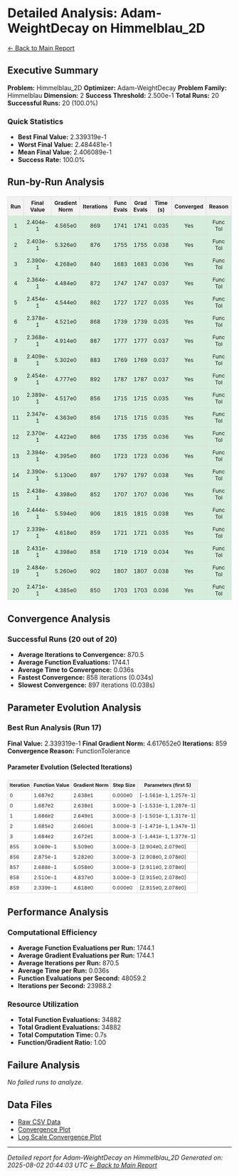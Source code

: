# Detailed Analysis: Adam-WeightDecay on Himmelblau_2D
[← Back to Main Report](benchmark_report.md)
## Executive Summary
**Problem:** Himmelblau_2D
**Optimizer:** Adam-WeightDecay
**Problem Family:** Himmelblau
**Dimension:** 2
**Success Threshold:** 2.500e-1
**Total Runs:** 20
**Successful Runs:** 20 (100.0%)

### Quick Statistics
* **Best Final Value:** 2.339319e-1
* **Worst Final Value:** 2.484481e-1
* **Mean Final Value:** 2.406089e-1
* **Success Rate:** 100.0%


## Run-by-Run Analysis
<table style="border-collapse: collapse; width: 100%; margin: 20px 0; font-size: 12px;">
<tr style="background-color: #f2f2f2;">
<th style="border: 1px solid #ddd; padding: 6px; text-align: center;">Run</th>
<th style="border: 1px solid #ddd; padding: 6px; text-align: center;">Final Value</th>
<th style="border: 1px solid #ddd; padding: 6px; text-align: center;">Gradient Norm</th>
<th style="border: 1px solid #ddd; padding: 6px; text-align: center;">Iterations</th>
<th style="border: 1px solid #ddd; padding: 6px; text-align: center;">Func Evals</th>
<th style="border: 1px solid #ddd; padding: 6px; text-align: center;">Grad Evals</th>
<th style="border: 1px solid #ddd; padding: 6px; text-align: center;">Time (s)</th>
<th style="border: 1px solid #ddd; padding: 6px; text-align: center;">Converged</th>
<th style="border: 1px solid #ddd; padding: 6px; text-align: center;">Reason</th>
</tr>
<tr style="background-color: #d4edda;">
<td style="border: 1px solid #ddd; padding: 6px; text-align: center;">1</td>
<td style="border: 1px solid #ddd; padding: 6px; text-align: center;">2.404e-1</td>
<td style="border: 1px solid #ddd; padding: 6px; text-align: center;">4.565e0</td>
<td style="border: 1px solid #ddd; padding: 6px; text-align: center;">869</td>
<td style="border: 1px solid #ddd; padding: 6px; text-align: center;">1741</td>
<td style="border: 1px solid #ddd; padding: 6px; text-align: center;">1741</td>
<td style="border: 1px solid #ddd; padding: 6px; text-align: center;">0.035</td>
<td style="border: 1px solid #ddd; padding: 6px; text-align: center;">Yes</td>
<td style="border: 1px solid #ddd; padding: 6px; text-align: center;">Func Tol</td>
</tr>
<tr style="background-color: #d4edda;">
<td style="border: 1px solid #ddd; padding: 6px; text-align: center;">2</td>
<td style="border: 1px solid #ddd; padding: 6px; text-align: center;">2.403e-1</td>
<td style="border: 1px solid #ddd; padding: 6px; text-align: center;">5.326e0</td>
<td style="border: 1px solid #ddd; padding: 6px; text-align: center;">876</td>
<td style="border: 1px solid #ddd; padding: 6px; text-align: center;">1755</td>
<td style="border: 1px solid #ddd; padding: 6px; text-align: center;">1755</td>
<td style="border: 1px solid #ddd; padding: 6px; text-align: center;">0.038</td>
<td style="border: 1px solid #ddd; padding: 6px; text-align: center;">Yes</td>
<td style="border: 1px solid #ddd; padding: 6px; text-align: center;">Func Tol</td>
</tr>
<tr style="background-color: #d4edda;">
<td style="border: 1px solid #ddd; padding: 6px; text-align: center;">3</td>
<td style="border: 1px solid #ddd; padding: 6px; text-align: center;">2.390e-1</td>
<td style="border: 1px solid #ddd; padding: 6px; text-align: center;">4.268e0</td>
<td style="border: 1px solid #ddd; padding: 6px; text-align: center;">840</td>
<td style="border: 1px solid #ddd; padding: 6px; text-align: center;">1683</td>
<td style="border: 1px solid #ddd; padding: 6px; text-align: center;">1683</td>
<td style="border: 1px solid #ddd; padding: 6px; text-align: center;">0.036</td>
<td style="border: 1px solid #ddd; padding: 6px; text-align: center;">Yes</td>
<td style="border: 1px solid #ddd; padding: 6px; text-align: center;">Func Tol</td>
</tr>
<tr style="background-color: #d4edda;">
<td style="border: 1px solid #ddd; padding: 6px; text-align: center;">4</td>
<td style="border: 1px solid #ddd; padding: 6px; text-align: center;">2.364e-1</td>
<td style="border: 1px solid #ddd; padding: 6px; text-align: center;">4.484e0</td>
<td style="border: 1px solid #ddd; padding: 6px; text-align: center;">872</td>
<td style="border: 1px solid #ddd; padding: 6px; text-align: center;">1747</td>
<td style="border: 1px solid #ddd; padding: 6px; text-align: center;">1747</td>
<td style="border: 1px solid #ddd; padding: 6px; text-align: center;">0.037</td>
<td style="border: 1px solid #ddd; padding: 6px; text-align: center;">Yes</td>
<td style="border: 1px solid #ddd; padding: 6px; text-align: center;">Func Tol</td>
</tr>
<tr style="background-color: #d4edda;">
<td style="border: 1px solid #ddd; padding: 6px; text-align: center;">5</td>
<td style="border: 1px solid #ddd; padding: 6px; text-align: center;">2.454e-1</td>
<td style="border: 1px solid #ddd; padding: 6px; text-align: center;">4.544e0</td>
<td style="border: 1px solid #ddd; padding: 6px; text-align: center;">862</td>
<td style="border: 1px solid #ddd; padding: 6px; text-align: center;">1727</td>
<td style="border: 1px solid #ddd; padding: 6px; text-align: center;">1727</td>
<td style="border: 1px solid #ddd; padding: 6px; text-align: center;">0.035</td>
<td style="border: 1px solid #ddd; padding: 6px; text-align: center;">Yes</td>
<td style="border: 1px solid #ddd; padding: 6px; text-align: center;">Func Tol</td>
</tr>
<tr style="background-color: #d4edda;">
<td style="border: 1px solid #ddd; padding: 6px; text-align: center;">6</td>
<td style="border: 1px solid #ddd; padding: 6px; text-align: center;">2.378e-1</td>
<td style="border: 1px solid #ddd; padding: 6px; text-align: center;">4.521e0</td>
<td style="border: 1px solid #ddd; padding: 6px; text-align: center;">868</td>
<td style="border: 1px solid #ddd; padding: 6px; text-align: center;">1739</td>
<td style="border: 1px solid #ddd; padding: 6px; text-align: center;">1739</td>
<td style="border: 1px solid #ddd; padding: 6px; text-align: center;">0.035</td>
<td style="border: 1px solid #ddd; padding: 6px; text-align: center;">Yes</td>
<td style="border: 1px solid #ddd; padding: 6px; text-align: center;">Func Tol</td>
</tr>
<tr style="background-color: #d4edda;">
<td style="border: 1px solid #ddd; padding: 6px; text-align: center;">7</td>
<td style="border: 1px solid #ddd; padding: 6px; text-align: center;">2.368e-1</td>
<td style="border: 1px solid #ddd; padding: 6px; text-align: center;">4.914e0</td>
<td style="border: 1px solid #ddd; padding: 6px; text-align: center;">887</td>
<td style="border: 1px solid #ddd; padding: 6px; text-align: center;">1777</td>
<td style="border: 1px solid #ddd; padding: 6px; text-align: center;">1777</td>
<td style="border: 1px solid #ddd; padding: 6px; text-align: center;">0.037</td>
<td style="border: 1px solid #ddd; padding: 6px; text-align: center;">Yes</td>
<td style="border: 1px solid #ddd; padding: 6px; text-align: center;">Func Tol</td>
</tr>
<tr style="background-color: #d4edda;">
<td style="border: 1px solid #ddd; padding: 6px; text-align: center;">8</td>
<td style="border: 1px solid #ddd; padding: 6px; text-align: center;">2.409e-1</td>
<td style="border: 1px solid #ddd; padding: 6px; text-align: center;">5.302e0</td>
<td style="border: 1px solid #ddd; padding: 6px; text-align: center;">883</td>
<td style="border: 1px solid #ddd; padding: 6px; text-align: center;">1769</td>
<td style="border: 1px solid #ddd; padding: 6px; text-align: center;">1769</td>
<td style="border: 1px solid #ddd; padding: 6px; text-align: center;">0.037</td>
<td style="border: 1px solid #ddd; padding: 6px; text-align: center;">Yes</td>
<td style="border: 1px solid #ddd; padding: 6px; text-align: center;">Func Tol</td>
</tr>
<tr style="background-color: #d4edda;">
<td style="border: 1px solid #ddd; padding: 6px; text-align: center;">9</td>
<td style="border: 1px solid #ddd; padding: 6px; text-align: center;">2.454e-1</td>
<td style="border: 1px solid #ddd; padding: 6px; text-align: center;">4.777e0</td>
<td style="border: 1px solid #ddd; padding: 6px; text-align: center;">892</td>
<td style="border: 1px solid #ddd; padding: 6px; text-align: center;">1787</td>
<td style="border: 1px solid #ddd; padding: 6px; text-align: center;">1787</td>
<td style="border: 1px solid #ddd; padding: 6px; text-align: center;">0.037</td>
<td style="border: 1px solid #ddd; padding: 6px; text-align: center;">Yes</td>
<td style="border: 1px solid #ddd; padding: 6px; text-align: center;">Func Tol</td>
</tr>
<tr style="background-color: #d4edda;">
<td style="border: 1px solid #ddd; padding: 6px; text-align: center;">10</td>
<td style="border: 1px solid #ddd; padding: 6px; text-align: center;">2.389e-1</td>
<td style="border: 1px solid #ddd; padding: 6px; text-align: center;">4.517e0</td>
<td style="border: 1px solid #ddd; padding: 6px; text-align: center;">856</td>
<td style="border: 1px solid #ddd; padding: 6px; text-align: center;">1715</td>
<td style="border: 1px solid #ddd; padding: 6px; text-align: center;">1715</td>
<td style="border: 1px solid #ddd; padding: 6px; text-align: center;">0.035</td>
<td style="border: 1px solid #ddd; padding: 6px; text-align: center;">Yes</td>
<td style="border: 1px solid #ddd; padding: 6px; text-align: center;">Func Tol</td>
</tr>
<tr style="background-color: #d4edda;">
<td style="border: 1px solid #ddd; padding: 6px; text-align: center;">11</td>
<td style="border: 1px solid #ddd; padding: 6px; text-align: center;">2.347e-1</td>
<td style="border: 1px solid #ddd; padding: 6px; text-align: center;">4.363e0</td>
<td style="border: 1px solid #ddd; padding: 6px; text-align: center;">856</td>
<td style="border: 1px solid #ddd; padding: 6px; text-align: center;">1715</td>
<td style="border: 1px solid #ddd; padding: 6px; text-align: center;">1715</td>
<td style="border: 1px solid #ddd; padding: 6px; text-align: center;">0.035</td>
<td style="border: 1px solid #ddd; padding: 6px; text-align: center;">Yes</td>
<td style="border: 1px solid #ddd; padding: 6px; text-align: center;">Func Tol</td>
</tr>
<tr style="background-color: #d4edda;">
<td style="border: 1px solid #ddd; padding: 6px; text-align: center;">12</td>
<td style="border: 1px solid #ddd; padding: 6px; text-align: center;">2.370e-1</td>
<td style="border: 1px solid #ddd; padding: 6px; text-align: center;">4.422e0</td>
<td style="border: 1px solid #ddd; padding: 6px; text-align: center;">866</td>
<td style="border: 1px solid #ddd; padding: 6px; text-align: center;">1735</td>
<td style="border: 1px solid #ddd; padding: 6px; text-align: center;">1735</td>
<td style="border: 1px solid #ddd; padding: 6px; text-align: center;">0.036</td>
<td style="border: 1px solid #ddd; padding: 6px; text-align: center;">Yes</td>
<td style="border: 1px solid #ddd; padding: 6px; text-align: center;">Func Tol</td>
</tr>
<tr style="background-color: #d4edda;">
<td style="border: 1px solid #ddd; padding: 6px; text-align: center;">13</td>
<td style="border: 1px solid #ddd; padding: 6px; text-align: center;">2.394e-1</td>
<td style="border: 1px solid #ddd; padding: 6px; text-align: center;">4.395e0</td>
<td style="border: 1px solid #ddd; padding: 6px; text-align: center;">860</td>
<td style="border: 1px solid #ddd; padding: 6px; text-align: center;">1723</td>
<td style="border: 1px solid #ddd; padding: 6px; text-align: center;">1723</td>
<td style="border: 1px solid #ddd; padding: 6px; text-align: center;">0.036</td>
<td style="border: 1px solid #ddd; padding: 6px; text-align: center;">Yes</td>
<td style="border: 1px solid #ddd; padding: 6px; text-align: center;">Func Tol</td>
</tr>
<tr style="background-color: #d4edda;">
<td style="border: 1px solid #ddd; padding: 6px; text-align: center;">14</td>
<td style="border: 1px solid #ddd; padding: 6px; text-align: center;">2.390e-1</td>
<td style="border: 1px solid #ddd; padding: 6px; text-align: center;">5.130e0</td>
<td style="border: 1px solid #ddd; padding: 6px; text-align: center;">897</td>
<td style="border: 1px solid #ddd; padding: 6px; text-align: center;">1797</td>
<td style="border: 1px solid #ddd; padding: 6px; text-align: center;">1797</td>
<td style="border: 1px solid #ddd; padding: 6px; text-align: center;">0.038</td>
<td style="border: 1px solid #ddd; padding: 6px; text-align: center;">Yes</td>
<td style="border: 1px solid #ddd; padding: 6px; text-align: center;">Func Tol</td>
</tr>
<tr style="background-color: #d4edda;">
<td style="border: 1px solid #ddd; padding: 6px; text-align: center;">15</td>
<td style="border: 1px solid #ddd; padding: 6px; text-align: center;">2.438e-1</td>
<td style="border: 1px solid #ddd; padding: 6px; text-align: center;">4.398e0</td>
<td style="border: 1px solid #ddd; padding: 6px; text-align: center;">852</td>
<td style="border: 1px solid #ddd; padding: 6px; text-align: center;">1707</td>
<td style="border: 1px solid #ddd; padding: 6px; text-align: center;">1707</td>
<td style="border: 1px solid #ddd; padding: 6px; text-align: center;">0.036</td>
<td style="border: 1px solid #ddd; padding: 6px; text-align: center;">Yes</td>
<td style="border: 1px solid #ddd; padding: 6px; text-align: center;">Func Tol</td>
</tr>
<tr style="background-color: #d4edda;">
<td style="border: 1px solid #ddd; padding: 6px; text-align: center;">16</td>
<td style="border: 1px solid #ddd; padding: 6px; text-align: center;">2.444e-1</td>
<td style="border: 1px solid #ddd; padding: 6px; text-align: center;">5.594e0</td>
<td style="border: 1px solid #ddd; padding: 6px; text-align: center;">906</td>
<td style="border: 1px solid #ddd; padding: 6px; text-align: center;">1815</td>
<td style="border: 1px solid #ddd; padding: 6px; text-align: center;">1815</td>
<td style="border: 1px solid #ddd; padding: 6px; text-align: center;">0.038</td>
<td style="border: 1px solid #ddd; padding: 6px; text-align: center;">Yes</td>
<td style="border: 1px solid #ddd; padding: 6px; text-align: center;">Func Tol</td>
</tr>
<tr style="background-color: #d4edda;">
<td style="border: 1px solid #ddd; padding: 6px; text-align: center;">17</td>
<td style="border: 1px solid #ddd; padding: 6px; text-align: center;">2.339e-1</td>
<td style="border: 1px solid #ddd; padding: 6px; text-align: center;">4.618e0</td>
<td style="border: 1px solid #ddd; padding: 6px; text-align: center;">859</td>
<td style="border: 1px solid #ddd; padding: 6px; text-align: center;">1721</td>
<td style="border: 1px solid #ddd; padding: 6px; text-align: center;">1721</td>
<td style="border: 1px solid #ddd; padding: 6px; text-align: center;">0.035</td>
<td style="border: 1px solid #ddd; padding: 6px; text-align: center;">Yes</td>
<td style="border: 1px solid #ddd; padding: 6px; text-align: center;">Func Tol</td>
</tr>
<tr style="background-color: #d4edda;">
<td style="border: 1px solid #ddd; padding: 6px; text-align: center;">18</td>
<td style="border: 1px solid #ddd; padding: 6px; text-align: center;">2.431e-1</td>
<td style="border: 1px solid #ddd; padding: 6px; text-align: center;">4.398e0</td>
<td style="border: 1px solid #ddd; padding: 6px; text-align: center;">858</td>
<td style="border: 1px solid #ddd; padding: 6px; text-align: center;">1719</td>
<td style="border: 1px solid #ddd; padding: 6px; text-align: center;">1719</td>
<td style="border: 1px solid #ddd; padding: 6px; text-align: center;">0.034</td>
<td style="border: 1px solid #ddd; padding: 6px; text-align: center;">Yes</td>
<td style="border: 1px solid #ddd; padding: 6px; text-align: center;">Func Tol</td>
</tr>
<tr style="background-color: #d4edda;">
<td style="border: 1px solid #ddd; padding: 6px; text-align: center;">19</td>
<td style="border: 1px solid #ddd; padding: 6px; text-align: center;">2.484e-1</td>
<td style="border: 1px solid #ddd; padding: 6px; text-align: center;">5.260e0</td>
<td style="border: 1px solid #ddd; padding: 6px; text-align: center;">902</td>
<td style="border: 1px solid #ddd; padding: 6px; text-align: center;">1807</td>
<td style="border: 1px solid #ddd; padding: 6px; text-align: center;">1807</td>
<td style="border: 1px solid #ddd; padding: 6px; text-align: center;">0.038</td>
<td style="border: 1px solid #ddd; padding: 6px; text-align: center;">Yes</td>
<td style="border: 1px solid #ddd; padding: 6px; text-align: center;">Func Tol</td>
</tr>
<tr style="background-color: #d4edda;">
<td style="border: 1px solid #ddd; padding: 6px; text-align: center;">20</td>
<td style="border: 1px solid #ddd; padding: 6px; text-align: center;">2.471e-1</td>
<td style="border: 1px solid #ddd; padding: 6px; text-align: center;">4.385e0</td>
<td style="border: 1px solid #ddd; padding: 6px; text-align: center;">850</td>
<td style="border: 1px solid #ddd; padding: 6px; text-align: center;">1703</td>
<td style="border: 1px solid #ddd; padding: 6px; text-align: center;">1703</td>
<td style="border: 1px solid #ddd; padding: 6px; text-align: center;">0.036</td>
<td style="border: 1px solid #ddd; padding: 6px; text-align: center;">Yes</td>
<td style="border: 1px solid #ddd; padding: 6px; text-align: center;">Func Tol</td>
</tr>
</table>

## Convergence Analysis

### Successful Runs (20 out of 20)

* **Average Iterations to Convergence:** 870.5
* **Average Function Evaluations:** 1744.1
* **Average Time to Convergence:** 0.036s
* **Fastest Convergence:** 858 iterations (0.034s)
* **Slowest Convergence:** 897 iterations (0.038s)

## Parameter Evolution Analysis

### Best Run Analysis (Run 17)
**Final Value:** 2.339319e-1
**Final Gradient Norm:** 4.617652e0
**Iterations:** 859
**Convergence Reason:** FunctionTolerance

#### Parameter Evolution (Selected Iterations)

<table style="border-collapse: collapse; width: 100%; margin: 20px 0; font-size: 11px;">
<tr style="background-color: #f2f2f2;">
<th style="border: 1px solid #ddd; padding: 4px;">Iteration</th>
<th style="border: 1px solid #ddd; padding: 4px;">Function Value</th>
<th style="border: 1px solid #ddd; padding: 4px;">Gradient Norm</th>
<th style="border: 1px solid #ddd; padding: 4px;">Step Size</th>
<th style="border: 1px solid #ddd; padding: 4px;">Parameters (first 5)</th>
</tr>
<tr><td style="border: 1px solid #ddd; padding: 4px;">0</td><td style="border: 1px solid #ddd; padding: 4px;">1.687e2</td><td style="border: 1px solid #ddd; padding: 4px;">2.638e1</td><td style="border: 1px solid #ddd; padding: 4px;">0.000e0</td><td style="border: 1px solid #ddd; padding: 4px;">[-1.561e-1, 1.257e-1]</td></tr>
<tr><td style="border: 1px solid #ddd; padding: 4px;">0</td><td style="border: 1px solid #ddd; padding: 4px;">1.687e2</td><td style="border: 1px solid #ddd; padding: 4px;">2.638e1</td><td style="border: 1px solid #ddd; padding: 4px;">3.000e-3</td><td style="border: 1px solid #ddd; padding: 4px;">[-1.531e-1, 1.287e-1]</td></tr>
<tr><td style="border: 1px solid #ddd; padding: 4px;">1</td><td style="border: 1px solid #ddd; padding: 4px;">1.686e2</td><td style="border: 1px solid #ddd; padding: 4px;">2.649e1</td><td style="border: 1px solid #ddd; padding: 4px;">3.000e-3</td><td style="border: 1px solid #ddd; padding: 4px;">[-1.501e-1, 1.317e-1]</td></tr>
<tr><td style="border: 1px solid #ddd; padding: 4px;">2</td><td style="border: 1px solid #ddd; padding: 4px;">1.685e2</td><td style="border: 1px solid #ddd; padding: 4px;">2.660e1</td><td style="border: 1px solid #ddd; padding: 4px;">3.000e-3</td><td style="border: 1px solid #ddd; padding: 4px;">[-1.471e-1, 1.347e-1]</td></tr>
<tr><td style="border: 1px solid #ddd; padding: 4px;">3</td><td style="border: 1px solid #ddd; padding: 4px;">1.684e2</td><td style="border: 1px solid #ddd; padding: 4px;">2.672e1</td><td style="border: 1px solid #ddd; padding: 4px;">3.000e-3</td><td style="border: 1px solid #ddd; padding: 4px;">[-1.441e-1, 1.377e-1]</td></tr>
<tr><td style="border: 1px solid #ddd; padding: 4px;">855</td><td style="border: 1px solid #ddd; padding: 4px;">3.069e-1</td><td style="border: 1px solid #ddd; padding: 4px;">5.509e0</td><td style="border: 1px solid #ddd; padding: 4px;">3.000e-3</td><td style="border: 1px solid #ddd; padding: 4px;">[2.904e0, 2.079e0]</td></tr>
<tr><td style="border: 1px solid #ddd; padding: 4px;">856</td><td style="border: 1px solid #ddd; padding: 4px;">2.875e-1</td><td style="border: 1px solid #ddd; padding: 4px;">5.282e0</td><td style="border: 1px solid #ddd; padding: 4px;">3.000e-3</td><td style="border: 1px solid #ddd; padding: 4px;">[2.908e0, 2.078e0]</td></tr>
<tr><td style="border: 1px solid #ddd; padding: 4px;">857</td><td style="border: 1px solid #ddd; padding: 4px;">2.688e-1</td><td style="border: 1px solid #ddd; padding: 4px;">5.058e0</td><td style="border: 1px solid #ddd; padding: 4px;">3.000e-3</td><td style="border: 1px solid #ddd; padding: 4px;">[2.911e0, 2.078e0]</td></tr>
<tr><td style="border: 1px solid #ddd; padding: 4px;">858</td><td style="border: 1px solid #ddd; padding: 4px;">2.510e-1</td><td style="border: 1px solid #ddd; padding: 4px;">4.837e0</td><td style="border: 1px solid #ddd; padding: 4px;">3.000e-3</td><td style="border: 1px solid #ddd; padding: 4px;">[2.915e0, 2.078e0]</td></tr>
<tr><td style="border: 1px solid #ddd; padding: 4px;">859</td><td style="border: 1px solid #ddd; padding: 4px;">2.339e-1</td><td style="border: 1px solid #ddd; padding: 4px;">4.618e0</td><td style="border: 1px solid #ddd; padding: 4px;">0.000e0</td><td style="border: 1px solid #ddd; padding: 4px;">[2.915e0, 2.078e0]</td></tr>
</table>

## Performance Analysis

### Computational Efficiency
- **Average Function Evaluations per Run:** 1744.1
- **Average Gradient Evaluations per Run:** 1744.1
- **Average Iterations per Run:** 870.5
- **Average Time per Run:** 0.036s
- **Function Evaluations per Second:** 48059.2
- **Iterations per Second:** 23988.2
### Resource Utilization
- **Total Function Evaluations:** 34882
- **Total Gradient Evaluations:** 34882
- **Total Computation Time:** 0.7s
- **Function/Gradient Ratio:** 1.00
## Failure Analysis

*No failed runs to analyze.*



## Data Files
* [Raw CSV Data](../data/problems/Himmelblau_2D_results.csv)
* [Convergence Plot](../plots/Himmelblau_2D.png)
* [Log Scale Convergence Plot](../plots/Himmelblau_2D_log.png)


---
*Detailed report for Adam-WeightDecay on Himmelblau_2D*
*Generated on: 2025-08-02 20:44:03 UTC*
*[← Back to Main Report](../benchmark_report.md)*
